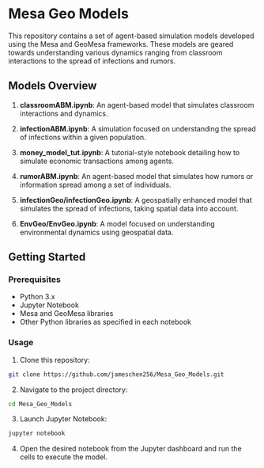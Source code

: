 # Mesa Geo Models

This repository contains a set of agent-based simulation models developed using the Mesa and GeoMesa frameworks. These models are geared towards understanding various dynamics ranging from classroom interactions to the spread of infections and rumors.

## Models Overview

1. **classroomABM.ipynb**: An agent-based model that simulates classroom interactions and dynamics.
   
2. **infectionABM.ipynb**: A simulation focused on understanding the spread of infections within a given population.

3. **money_model_tut.ipynb**: A tutorial-style notebook detailing how to simulate economic transactions among agents.

4. **rumorABM.ipynb**: An agent-based model that simulates how rumors or information spread among a set of individuals.

5. **infectionGeo/infectionGeo.ipynb**: A geospatially enhanced model that simulates the spread of infections, taking spatial data into account.

6. **EnvGeo/EnvGeo.ipynb**: A model focused on understanding environmental dynamics using geospatial data.

## Getting Started

### Prerequisites

- Python 3.x
- Jupyter Notebook
- Mesa and GeoMesa libraries
- Other Python libraries as specified in each notebook

### Usage

1. Clone this repository:

```bash
git clone https://github.com/jameschen256/Mesa_Geo_Models.git
```

2. Navigate to the project directory:

```bash
cd Mesa_Geo_Models
```

3. Launch Jupyter Notebook:

```bash
jupyter notebook
```

4. Open the desired notebook from the Jupyter dashboard and run the cells to execute the model.
